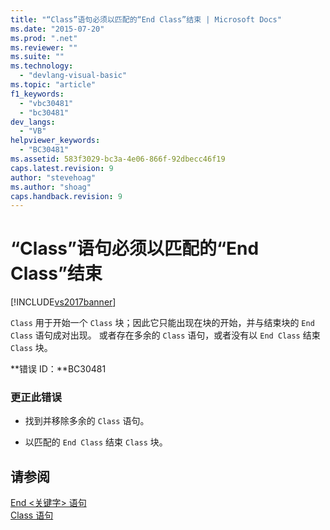 ```yaml
---
title: "“Class”语句必须以匹配的“End Class”结束 | Microsoft Docs"
ms.date: "2015-07-20"
ms.prod: ".net"
ms.reviewer: ""
ms.suite: ""
ms.technology: 
  - "devlang-visual-basic"
ms.topic: "article"
f1_keywords: 
  - "vbc30481"
  - "bc30481"
dev_langs: 
  - "VB"
helpviewer_keywords: 
  - "BC30481"
ms.assetid: 583f3029-bc3a-4e06-866f-92dbecc46f19
caps.latest.revision: 9
author: "stevehoag"
ms.author: "shoag"
caps.handback.revision: 9
---
```

# “Class”语句必须以匹配的“End Class”结束
[!INCLUDE[vs2017banner](../../../visual-basic/includes/vs2017banner.md)]

`Class` 用于开始一个 `Class` 块；因此它只能出现在块的开始，并与结束块的 `End Class` 语句成对出现。  或者存在多余的 `Class` 语句，或者没有以 `End Class` 结束 `Class` 块。  
  
 **错误 ID：**BC30481  
  
### 更正此错误  
  
-   找到并移除多余的 `Class` 语句。  
  
-   以匹配的 `End Class` 结束 `Class` 块。  
  
## 请参阅  
 [End \<关键字\> 语句](../../../visual-basic/language-reference/statements/end-keyword-statement.md)   
 [Class 语句](../../../visual-basic/language-reference/statements/class-statement.md)